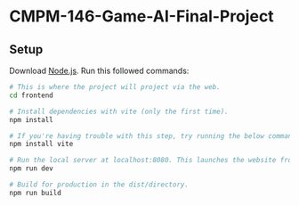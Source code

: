 # CMPM-146-Game-AI-Final-Project

## Setup
Download [Node.js](https://nodejs.org/en/download/).
Run this followed commands:

``` bash
# This is where the project will project via the web.
cd frontend

# Install dependencies with vite (only the first time). 
npm install

# If you're having trouble with this step, try running the below command once:
npm install vite

# Run the local server at localhost:8080. This launches the website from your local machine.
npm run dev

# Build for production in the dist/directory.
npm run build
```
